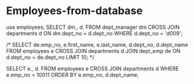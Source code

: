 # Employees-from-database
use employees;
SELECT 
    dm.*, d.*
FROM
    dept_manager dm
        CROSS JOIN
    departments d ON dm.dept_no = d.dept_no
WHERE
    d.dept_no = 'd009';
    
    
/* SELECT 
    de.emp_no, e.first_name, e.last_name, d.dept_no, d.dept_name
FROM
    employees e
        CROSS JOIN
    departments d
        JOIN
    dept_emp de ON d.dept_no = de.dept_no
LIMIT 10; */

SELECT e.*, d.* FROM employees e CROSS JOIN departments d WHERE e.emp_no < 10011 ORDER BY e.emp_no, d.dept_name;
